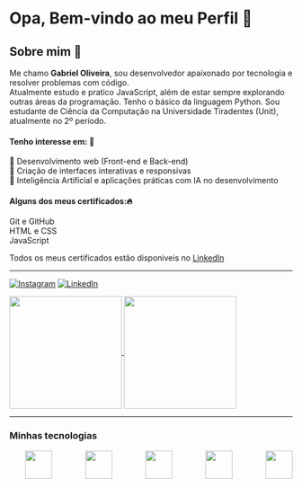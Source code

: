 # Opa, Bem-vindo ao meu Perfil 👋

## Sobre mim 👀
Me chamo **Gabriel Oliveira**, sou desenvolvedor apaixonado por tecnologia e resolver problemas com código. <br>Atualmente estudo e pratico JavaScript, além de estar sempre explorando outras áreas da programação. Tenho o básico da linguagem Python. Sou estudante de Ciência da Computação na Universidade Tiradentes (Unit), atualmente no 2º período.

    
#### Tenho interesse em: 💭
🔧 Desenvolvimento web (Front-end e Back-end) <br>
📱 Criação de interfaces interativas e responsivas <br>
🤖 Inteligência Artificial e aplicações práticas com IA no desenvolvimento <br>
    

#### Alguns dos meus certificados:🔥
    
Git e GitHub <br>
HTML e CSS <br>
JavaScript <br>

Todos os meus certificados estão disponiveis no [LinkedIn](https://www.linkedin.com/in/gabriel-cardoso-bb1175262/)

<hr>

[![Instagram](https://img.shields.io/badge/Instagram-E4405F?style=for-the-badge&logo=instagram&logoColor=white)](https://instagram.com/gabrielocf)
[![LinkedIn](https://img.shields.io/badge/LinkedIn-0077B5?style=for-the-badge&logo=linkedin&logoColor=white)](https://www.linkedin.com/in/gabriel-cardoso-bb1175262/)


<!-- [![Top Langs](https://github-readme-stats.vercel.app/api/top-langs/?username=gabriellloc&theme=dark)]()
[![Anurag's GitHub stats](https://github-readme-stats.vercel.app/api?username=gabriellloc&show_icons=true&theme=dark)]() -->


<a href="https://github.com/gabriellloc/">
  <img height=200 align="center" src="https://github-readme-stats.vercel.app/api?username=gabriellloc&show_icons=true&theme=dark"/>
</a>
<a href="https://github.com/gabriellloc/">
  <img height=200 align="center" src="https://github-readme-stats.vercel.app/api/top-langs/?username=gabriellloc&theme=dark"/>
</a>

<!-- ![Top Langs](https://github-readme-stats.vercel.app/api/top-langs/?username=gabriellloc&hide_progress=true&layout=compact&theme=dark)
![Top Langs](https://github-readme-stats.vercel.app/api/top-langs/?username=gabriellloc&hide_progress=true&layout=compact&theme=dark) -->



<hr>

### Minhas tecnologias
<div style="display: flex; justify-content: space-between; gap: .5rem;"><br>
    <img height=50 align="center" style="width:3rem;" src="https://cdn.jsdelivr.net/gh/devicons/devicon@latest/icons/python/python-original.svg"/>
    &nbsp;
    <img height=50 align="center" style="width:3rem;" src="https://cdn.jsdelivr.net/gh/devicons/devicon@latest/icons/html5/html5-original-wordmark.svg"/>
    &nbsp;
    <img height=50 align="center" style="width:3rem;" src="https://cdn.jsdelivr.net/gh/devicons/devicon@latest/icons/css3/css3-original-wordmark.svg"/>
    &nbsp;
    <img height=50 align="center" style="width:3rem;" src="https://cdn.jsdelivr.net/gh/devicons/devicon@latest/icons/javascript/javascript-plain.svg" />
    &nbsp;
    <img height=50 align="center" style="width:3rem;" src="https://cdn.jsdelivr.net/gh/devicons/devicon@latest/icons/git/git-plain.svg" />      
</div>
